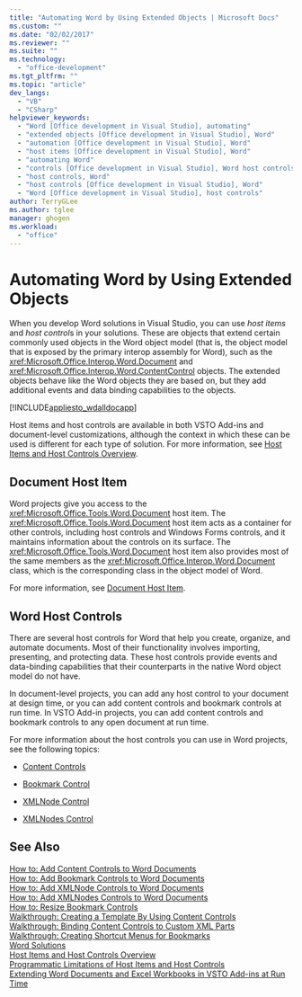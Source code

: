 ```yaml
---
title: "Automating Word by Using Extended Objects | Microsoft Docs"
ms.custom: ""
ms.date: "02/02/2017"
ms.reviewer: ""
ms.suite: ""
ms.technology: 
  - "office-development"
ms.tgt_pltfrm: ""
ms.topic: "article"
dev_langs: 
  - "VB"
  - "CSharp"
helpviewer_keywords: 
  - "Word [Office development in Visual Studio], automating"
  - "extended objects [Office development in Visual Studio], Word"
  - "automation [Office development in Visual Studio], Word"
  - "host items [Office development in Visual Studio], Word"
  - "automating Word"
  - "controls [Office development in Visual Studio], Word host controls"
  - "host controls, Word"
  - "host controls [Office development in Visual Studio], Word"
  - "Word [Office development in Visual Studio], host controls"
author: TerryGLee
ms.author: tglee
manager: ghogen
ms.workload: 
  - "office"
---
```

# Automating Word by Using Extended Objects
  When you develop Word solutions in Visual Studio, you can use *host items* and *host control*s in your solutions. These are objects that extend certain commonly used objects in the Word object model (that is, the object model that is exposed by the primary interop assembly for Word), such as the <xref:Microsoft.Office.Interop.Word.Document> and <xref:Microsoft.Office.Interop.Word.ContentControl> objects. The extended objects behave like the Word objects they are based on, but they add additional events and data binding capabilities to the objects.  
  
 [!INCLUDE[appliesto_wdalldocapp](../vsto/includes/appliesto-wdalldocapp-md.md)]  
  
 Host items and host controls are available in both VSTO Add-ins and document-level customizations, although the context in which these can be used is different for each type of solution. For more information, see [Host Items and Host Controls Overview](../vsto/host-items-and-host-controls-overview.md).  
  
## Document Host Item  
 Word projects give you access to the <xref:Microsoft.Office.Tools.Word.Document> host item. The <xref:Microsoft.Office.Tools.Word.Document> host item acts as a container for other controls, including host controls and Windows Forms controls, and it maintains information about the controls on its surface. The <xref:Microsoft.Office.Tools.Word.Document> host item also provides most of the same members as the <xref:Microsoft.Office.Interop.Word.Document> class, which is the corresponding class in the object model of Word.  
  
 For more information, see [Document Host Item](../vsto/document-host-item.md).  
  
## Word Host Controls  
 There are several host controls for Word that help you create, organize, and automate documents. Most of their functionality involves importing, presenting, and protecting data. These host controls provide events and data-binding capabilities that their counterparts in the native Word object model do not have.  
  
 In document-level projects, you can add any host control to your document at design time, or you can add content controls and bookmark controls at run time. In VSTO Add-in projects, you can add content controls and bookmark controls to any open document at run time.  
  
 For more information about the host controls you can use in Word projects, see the following topics:  
  
-   [Content Controls](../vsto/content-controls.md)  
  
-   [Bookmark Control](../vsto/bookmark-control.md)  
  
-   [XMLNode Control](../vsto/xmlnode-control.md)  
  
-   [XMLNodes Control](../vsto/xmlnodes-control.md)  
  
## See Also  
 [How to: Add Content Controls to Word Documents](../vsto/how-to-add-content-controls-to-word-documents.md)   
 [How to: Add Bookmark Controls to Word Documents](../vsto/how-to-add-bookmark-controls-to-word-documents.md)   
 [How to: Add XMLNode Controls to Word Documents](../vsto/how-to-add-xmlnode-controls-to-word-documents.md)   
 [How to: Add XMLNodes Controls to Word Documents](../vsto/how-to-add-xmlnodes-controls-to-word-documents.md)   
 [How to: Resize Bookmark Controls](../vsto/how-to-resize-bookmark-controls.md)   
 [Walkthrough: Creating a Template By Using Content Controls](../vsto/walkthrough-creating-a-template-by-using-content-controls.md)   
 [Walkthrough: Binding Content Controls to Custom XML Parts](../vsto/walkthrough-binding-content-controls-to-custom-xml-parts.md)   
 [Walkthrough: Creating Shortcut Menus for Bookmarks](../vsto/walkthrough-creating-shortcut-menus-for-bookmarks.md)   
 [Word Solutions](../vsto/word-solutions.md)   
 [Host Items and Host Controls Overview](../vsto/host-items-and-host-controls-overview.md)   
 [Programmatic Limitations of Host Items and Host Controls](../vsto/programmatic-limitations-of-host-items-and-host-controls.md)   
 [Extending Word Documents and Excel Workbooks in VSTO Add-ins at Run Time](../vsto/extending-word-documents-and-excel-workbooks-in-vsto-add-ins-at-run-time.md)  
  
  